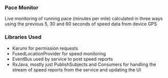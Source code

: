 ### Pace Monitor
Live monitoring of running pace (minutes per mile) calculated in three ways using the previous 5, 30 and 60 seconds of speed data from device GPS

### Libraries Used
- Karumi for permission requests
- FusedLocationProvider for speed monitoring
- EventBus used by service to post speed reports
- RxJava, mostly just PublishSubjects and Consumers for handling the stream of speed reports from the service and updating the UI
